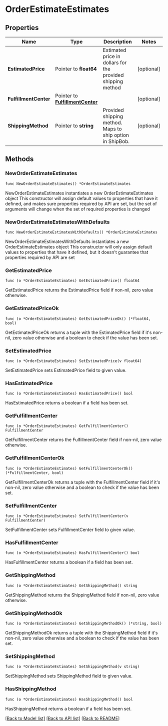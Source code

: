 # OrderEstimateEstimates

## Properties

Name | Type | Description | Notes
------------ | ------------- | ------------- | -------------
**EstimatedPrice** | Pointer to **float64** | Estimated price in dollars for the provided shipping method | [optional] 
**FulfillmentCenter** | Pointer to [**FulfillmentCenter**](FulfillmentCenter.md) |  | [optional] 
**ShippingMethod** | Pointer to **string** | Provided shipping method. Maps to ship option in ShipBob. | [optional] 

## Methods

### NewOrderEstimateEstimates

`func NewOrderEstimateEstimates() *OrderEstimateEstimates`

NewOrderEstimateEstimates instantiates a new OrderEstimateEstimates object
This constructor will assign default values to properties that have it defined,
and makes sure properties required by API are set, but the set of arguments
will change when the set of required properties is changed

### NewOrderEstimateEstimatesWithDefaults

`func NewOrderEstimateEstimatesWithDefaults() *OrderEstimateEstimates`

NewOrderEstimateEstimatesWithDefaults instantiates a new OrderEstimateEstimates object
This constructor will only assign default values to properties that have it defined,
but it doesn't guarantee that properties required by API are set

### GetEstimatedPrice

`func (o *OrderEstimateEstimates) GetEstimatedPrice() float64`

GetEstimatedPrice returns the EstimatedPrice field if non-nil, zero value otherwise.

### GetEstimatedPriceOk

`func (o *OrderEstimateEstimates) GetEstimatedPriceOk() (*float64, bool)`

GetEstimatedPriceOk returns a tuple with the EstimatedPrice field if it's non-nil, zero value otherwise
and a boolean to check if the value has been set.

### SetEstimatedPrice

`func (o *OrderEstimateEstimates) SetEstimatedPrice(v float64)`

SetEstimatedPrice sets EstimatedPrice field to given value.

### HasEstimatedPrice

`func (o *OrderEstimateEstimates) HasEstimatedPrice() bool`

HasEstimatedPrice returns a boolean if a field has been set.

### GetFulfillmentCenter

`func (o *OrderEstimateEstimates) GetFulfillmentCenter() FulfillmentCenter`

GetFulfillmentCenter returns the FulfillmentCenter field if non-nil, zero value otherwise.

### GetFulfillmentCenterOk

`func (o *OrderEstimateEstimates) GetFulfillmentCenterOk() (*FulfillmentCenter, bool)`

GetFulfillmentCenterOk returns a tuple with the FulfillmentCenter field if it's non-nil, zero value otherwise
and a boolean to check if the value has been set.

### SetFulfillmentCenter

`func (o *OrderEstimateEstimates) SetFulfillmentCenter(v FulfillmentCenter)`

SetFulfillmentCenter sets FulfillmentCenter field to given value.

### HasFulfillmentCenter

`func (o *OrderEstimateEstimates) HasFulfillmentCenter() bool`

HasFulfillmentCenter returns a boolean if a field has been set.

### GetShippingMethod

`func (o *OrderEstimateEstimates) GetShippingMethod() string`

GetShippingMethod returns the ShippingMethod field if non-nil, zero value otherwise.

### GetShippingMethodOk

`func (o *OrderEstimateEstimates) GetShippingMethodOk() (*string, bool)`

GetShippingMethodOk returns a tuple with the ShippingMethod field if it's non-nil, zero value otherwise
and a boolean to check if the value has been set.

### SetShippingMethod

`func (o *OrderEstimateEstimates) SetShippingMethod(v string)`

SetShippingMethod sets ShippingMethod field to given value.

### HasShippingMethod

`func (o *OrderEstimateEstimates) HasShippingMethod() bool`

HasShippingMethod returns a boolean if a field has been set.


[[Back to Model list]](../README.md#documentation-for-models) [[Back to API list]](../README.md#documentation-for-api-endpoints) [[Back to README]](../README.md)


